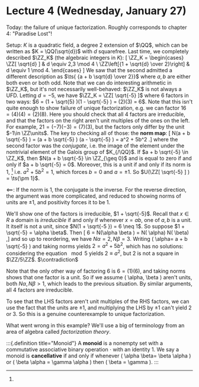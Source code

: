 # Lecture 4 (Wednesday, January 27)

Today: the failure of unique factorization.
Roughly corresponds to chapter 4: "Paradise Lost"!

Setup: $K$ is a quadratic field, a degree 2 extension of $\QQ$, which can be written as $K = \QQ(\sqrt{d})$ with $d$ squarefree.
Last time, we completely described $\ZZ_K$ (the algebraic integers in $K$):
\[
\ZZ_K = 
\begin{cases}
\ZZ[ \sqrt{d} ] &  d \equiv 2,3 \mod 4
\\
\ZZ\left[{1 + \sqrt{d} \over 2}\right] & d \equiv 1 \mod 4.
\end{cases}
\]
We saw that the second admitted a different description as $\ts{ {a + b \sqrt{d} \over 2}}$ where $a,b$ are either both even or both odd.
Note that we can do interesting arithmetic in $\ZZ_K$, but it's not necessarily well-behaved: $\ZZ_K$ is not always a UFD.
Letting $d=-5$, we have $\ZZ_K = \ZZ[ \sqrt{-5} ]$ where $6$ factors in two ways: $6 = (1 + \sqrt{5} )(1 - \sqrt{-5} ) = (2)(3) = 6$.
Note that this isn't quite enough to show failure of unique factorization, e.g. we can factor $16 = (4)(4) = (2)(8)$.
Here you should check that all 4 factors are irreducible, and that the factors on the right aren't unit multiples of the ones on the left.
For example, $21 = (-7)(-3) = (7)(3)$, but the factors only differ by the unit $-1\in \ZZ\units$.
The key to checking all of those: the **norm map**:
\[
N(a + b \sqrt{-5} ) = (a + b \sqrt{-5} ) (a - \sqrt{-5} ) = a^2 + 5b^2
.\]
where the second factor was the *conjugate*, i.e. the image of the element under the nontrivial element of the Galois group of $K_{/\QQ}$.
If $a + b \sqrt{-5} \in \ZZ_K$, then $N(a + b \sqrt{-5} \in \ZZ_{\geq 0}$ and is equal to zero if and only if $a + b \sqrt{-5} = 0$.
Moreover, this is a unit if and only if its norm is 1,
[^why_norm_argument]
i.e. $a^2 + 5b^2 = 1$, which forces $b=0$ and $a=\pm 1$.
So $U(\ZZ[ \sqrt{-5} ] ) = \ts{\pm 1}$.


[^why_norm_argument]: 
$\impliedby$: If the norm is 1, the conjugate is the inverse. 
For the reverse direction, the argument was more complicated, and reduced to showing norms of units are $\pm 1$, and positivity forces it to be $1$.


We'll show one of the factors is irreducible, $1 + \sqrt{-5}$.
Recall that $x\in R$ a domain is *irreducible* if and only if whenever $x = ab$, one of $a,b$ is a unit.
It itself is not a unit, since $N(1 + \sqrt{-5 }) = 6 \neq 1$.
So suppose $1 + \sqrt{-5} = \alpha \beta$.
Then
\[
6 = N(\alpha \beta ) = N( \alpha) N( \beta)
,\]
and so up to reordering, we have $N \alpha = 2, N \beta= 3$.
Writing \( \alpha= a + b \sqrt{-5} \)  and taking norms yields $2 = a^2 + 5b^2$, which has no solutions: considering the equation $\mod 5$ yields $2\equiv a^2$, but $2$ is not a square in $\ZZ/5\ZZ$.
$\contradiction$

Note that the only other way of factoring $6$ is $6=(1)(6)$, and taking norms shows that one factor is a unit.
So if we assume \( \alpha, \beta \)  aren't units, both $N \alpha, N \beta > 1$, which leads to the previous situation.
By similar arguments, all 4 factors are irreducible.

To see that the LHS factors aren't unit multiples of the RHS factors, we can use the fact that the units are $\pm 1$, and multiplying the LHS by $\pm 1$ can't yield $2$ or $3$.
So this is a genuine counterexample to unique factorization.

What went wrong in this example?
We'll use a big of terminology from an area of algebra called *factorization theory*.


:::{.definition title="Monoid"}
A **monoid** is a nonempty set with a commutative associative binary operation $\cdot$ with an identity $1$.
We say a monoid is **cancellative** if and only if whenever \( \alpha \beta= \beta \alpha \) or \( \beta \alpha = \gamma \alpha \) then \( \beta = \gamma \).
:::



